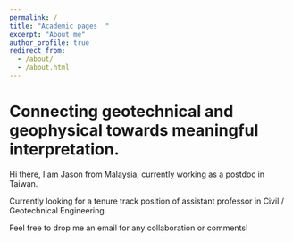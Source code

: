 ```yaml
---
permalink: /
title: "Academic pages  "
excerpt: "About me"
author_profile: true
redirect_from: 
  - /about/
  - /about.html
---
```


# Connecting geotechnical and geophysical towards meaningful interpretation.

Hi there, I am Jason from Malaysia, currently working as a postdoc in Taiwan.

Currently looking for a tenure track position of assistant professor in Civil / Geotechnical Engineering.

Feel free to drop me an email for any collaboration or comments!